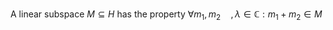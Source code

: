 A linear subspace $M\subseteq \mathit{H}$ has the property $\forall m_1,m_2\quad ,\lambda\in\mathbb{C}:m_1+m_2\in M$